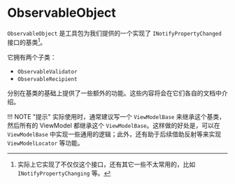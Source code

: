 # ObservableObject

`ObservableObject` 是工具包为我们提供的一个实现了 `INotifyPropertyChanged` 接口的基类[^1]。

它拥有两个子类：

- `ObservableValidator`
- `ObservableRecipient`

分别在基类的基础上提供了一些额外的功能。这些内容将会在它们各自的文档中介绍。

!!! NOTE "提示"
    实际使用时，通常建议写一个 `ViewModelBase` 来继承这个基类，然后所有的 ViewModel 都继承这个 `ViewModelBase`。这样做的好处是，可以在 `ViewModelBase` 中实现一些通用的逻辑；此外，还有助于后续借助反射等来实现 `ViewModelLocator` 等功能。

[^1]: 实际上它实现了不仅仅这个接口，还有其它一些不太常用的，比如 `INotifyPropertyChanging` 等。